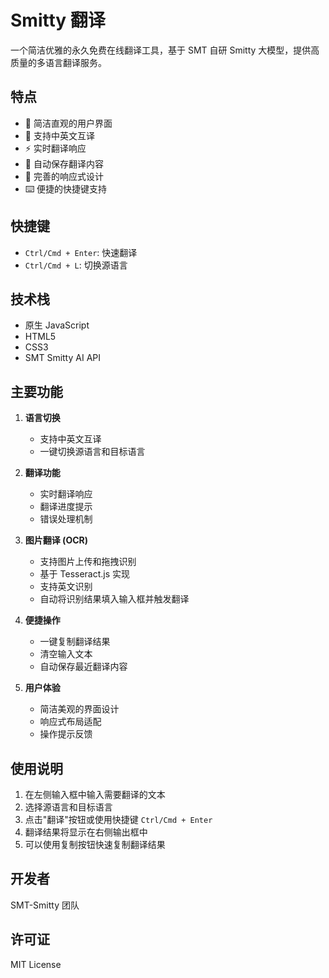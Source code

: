 # Smitty 翻译

一个简洁优雅的永久免费在线翻译工具，基于 SMT 自研 Smitty 大模型，提供高质量的多语言翻译服务。

## 特点

- 🎯 简洁直观的用户界面
- 🔄 支持中英文互译
- ⚡️ 实时翻译响应
- 💾 自动保存翻译内容
- 📱 完善的响应式设计
- ⌨️ 便捷的快捷键支持

## 快捷键

- `Ctrl/Cmd + Enter`: 快速翻译
- `Ctrl/Cmd + L`: 切换源语言

## 技术栈

- 原生 JavaScript
- HTML5
- CSS3
- SMT Smitty AI API

## 主要功能

1. **语言切换**
   - 支持中英文互译
   - 一键切换源语言和目标语言

2. **翻译功能**
   - 实时翻译响应
   - 翻译进度提示
   - 错误处理机制

3. **图片翻译 (OCR)**
   - 支持图片上传和拖拽识别
   - 基于 Tesseract.js 实现
   - 支持英文识别
   - 自动将识别结果填入输入框并触发翻译

4. **便捷操作**
   - 一键复制翻译结果
   - 清空输入文本
   - 自动保存最近翻译内容

5. **用户体验**
   - 简洁美观的界面设计
   - 响应式布局适配
   - 操作提示反馈

## 使用说明

1. 在左侧输入框中输入需要翻译的文本
2. 选择源语言和目标语言
3. 点击"翻译"按钮或使用快捷键 `Ctrl/Cmd + Enter`
4. 翻译结果将显示在右侧输出框中
5. 可以使用复制按钮快速复制翻译结果

## 开发者

SMT-Smitty 团队

## 许可证

MIT License